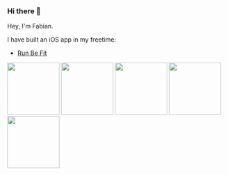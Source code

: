 ### Hi there 👋

Hey, I'm Fabian. 

I have built an iOS app in my freetime:
 - [Run Be Fit](https://apps.apple.com/es/app/run-be-fit/id6463439731)

<img src="https://github.com/fabianschwarzfritz/fabianschwarzfritz/assets/1759672/dc948f31-ff5c-4605-9409-d928970825a3" width="120" />
<img src="https://github.com/fabianschwarzfritz/fabianschwarzfritz/assets/1759672/ce2aa23b-acf7-4cbf-9fd4-77cbde510037" width="120" />
<img src="https://github.com/fabianschwarzfritz/fabianschwarzfritz/assets/1759672/3150a898-3b64-42aa-9a0b-e16877600518" width="120" />
<img src="https://github.com/fabianschwarzfritz/fabianschwarzfritz/assets/1759672/a3455a17-b576-497c-a436-7f7bd29b3de2" width="120" />
<img src="https://github.com/fabianschwarzfritz/fabianschwarzfritz/assets/1759672/7af23802-cb76-4026-838f-5d59152a443f" width="120" />

<!--
**fabianschwarzfritz/fabianschwarzfritz** is a ✨ _special_ ✨ repository because its `README.md` (this file) appears on your GitHub profile.

Here are some ideas to get you started:

- 🔭 I’m currently working on ...
- 🌱 I’m currently learning ...
- 👯 I’m looking to collaborate on ...
- 🤔 I’m looking for help with ...
- 💬 Ask me about ...
- 📫 How to reach me: ...
- 😄 Pronouns: ...
- ⚡ Fun fact: ...
-->
